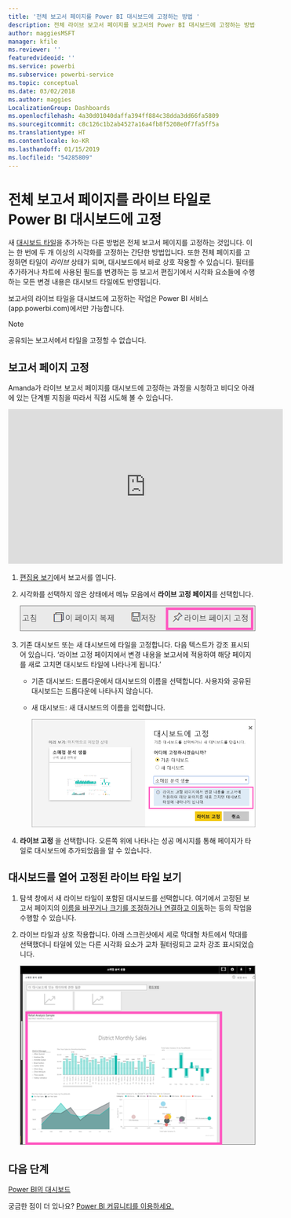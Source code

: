 ```yaml
---
title: '전체 보고서 페이지를 Power BI 대시보드에 고정하는 방법 '
description: 전체 라이브 보고서 페이지를 보고서의 Power BI 대시보드에 고정하는 방법에 대한 설명서입니다.
author: maggiesMSFT
manager: kfile
ms.reviewer: ''
featuredvideoid: ''
ms.service: powerbi
ms.subservice: powerbi-service
ms.topic: conceptual
ms.date: 03/02/2018
ms.author: maggies
LocalizationGroup: Dashboards
ms.openlocfilehash: 4a30d01040daffa394ff884c38dda3dd66fa5809
ms.sourcegitcommit: c8c126c1b2ab4527a16a4fb8f5208e0f7fa5ff5a
ms.translationtype: HT
ms.contentlocale: ko-KR
ms.lasthandoff: 01/15/2019
ms.locfileid: "54285809"
---
```

# <a name="pin-an-entire-report-page-as-a-live-tile-to-a-power-bi-dashboard"></a>전체 보고서 페이지를 라이브 타일로 Power BI 대시보드에 고정
새 [대시보드 타일](consumer/end-user-tiles.md)을 추가하는 다른 방법은 전체 보고서 페이지를 고정하는 것입니다. 이는 한 번에 두 개 이상의 시각화를 고정하는 간단한 방법입니다.  또한 전체 페이지를 고정하면 타일이 *라이브* 상태가 되며, 대시보드에서 바로 상호 작용할 수 있습니다. 필터를 추가하거나 차트에 사용된 필드를 변경하는 등 보고서 편집기에서 시각화 요소들에 수행하는 모든 변경 내용은 대시보드 타일에도 반영됩니다.  

보고서의 라이브 타일을 대시보드에 고정하는 작업은 Power BI 서비스(app.powerbi.com)에서만 가능합니다.

> [!NOTE]
> 공유되는 보고서에서 타일을 고정할 수 없습니다.
> 
> 

## <a name="pin-a-report-page"></a>보고서 페이지 고정
Amanda가 라이브 보고서 페이지를 대시보드에 고정하는 과정을 시청하고 비디오 아래에 있는 단계별 지침을 따라서 직접 시도해 볼 수 있습니다.

<iframe width="560" height="315" src="https://www.youtube.com/embed/EzhfBpPboPA" frameborder="0" allowfullscreen></iframe>


1. [편집용 보기](service-interact-with-a-report-in-editing-view.md)에서 보고서를 엽니다.
2. 시각화를 선택하지 않은 상태에서 메뉴 모음에서 **라이브 고정 페이지**를 선택합니다.
   
   ![라이브 고정 페이지 아이콘](media/service-dashboard-pin-live-tile-from-report/pbi-pin-live-page.png) 
3. 기존 대시보드 또는 새 대시보드에 타일을 고정합니다. 다음 텍스트가 강조 표시되어 있습니다. ‘라이브 고정 페이지에서 변경 내용을 보고서에 적용하여 해당 페이지를 새로 고치면 대시보드 타일에 나타나게 됩니다.’
   
   * 기존 대시보드: 드롭다운에서 대시보드의 이름을 선택합니다. 사용자와 공유된 대시보드는 드롭다운에 나타나지 않습니다.
   * 새 대시보드: 새 대시보드의 이름을 입력합니다.
     
     ![대시보드에 고정 대화 상자](media/service-dashboard-pin-live-tile-from-report/pbi-pin-live-page-dialog.png)
4. **라이브 고정** 을 선택합니다. 오른쪽 위에 나타나는 성공 메시지를 통해 페이지가 타일로 대시보드에 추가되었음을 알 수 있습니다.

## <a name="open-the-dashboard-to-see-the-pinned-live-tile"></a>대시보드를 열어 고정된 라이브 타일 보기
1. 탐색 창에서 새 라이브 타일이 포함된 대시보드를 선택합니다. 여기에서 고정된 보고서 페이지의 [이름을 바꾸거나 크기를 조정하거나 연결하고 이동](service-dashboard-edit-tile.md)하는 등의 작업을 수행할 수 있습니다.  
2. 라이브 타일과 상호 작용합니다.  아래 스크린샷에서 세로 막대형 차트에서 막대를 선택했더니 타일에 있는 다른 시각화 요소가 교차 필터링되고 교차 강조 표시되었습니다.
   
    ![라이브 타일이 포함된 대시보드](media/service-dashboard-pin-live-tile-from-report/pbi-live-tile.png)

## <a name="next-steps"></a>다음 단계
[Power BI의 대시보드](consumer/end-user-dashboards.md)

궁금한 점이 더 있나요? [Power BI 커뮤니티를 이용하세요.](http://community.powerbi.com/)

